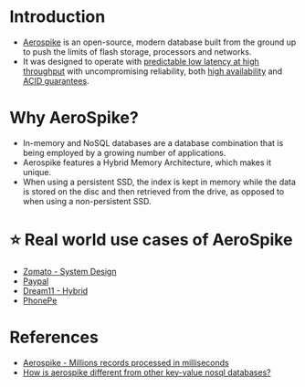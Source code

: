 # Introduction
- [Aerospike](https://aerospike.com/) is an open-source, modern database built from the ground up to push the limits of flash storage, processors and networks. 
- It was designed to operate with [predictable low latency at high throughput](../../7_Scalability/Latency.md) with uncompromising reliability, both [high availability](../../7a_HighAvailability/Readme.md) and [ACID guarantees](../1_ACID-Transactions/Readme.md).

# Why AeroSpike?
- In-memory and NoSQL databases are a database combination that is being employed by a growing number of applications. 
- Aerospike features a Hybrid Memory Architecture, which makes it unique. 
- When using a persistent SSD, the index is kept in memory while the data is stored on the disc and then retrieved from the drive, as opposed to when using a non-persistent SSD.

# :star: Real world use cases of AeroSpike
- [Zomato - System Design](../../0_UseCaseDesigns/FoodOrderingZomatoSwiggy/Readme.md)
- [Paypal](https://github.com/Anshul619/Real-World-Tech-Stacks/tree/main/PayPal.md)
- [Dream11 - Hybrid](https://aerospike.com/customers/dream11/)
- [PhonePe](https://github.com/Anshul619/Real-World-Tech-Stacks/tree/main/PhonePe.md)

# References
- [Aerospike - Millions records processed in milliseconds](https://www.trustradius.com/reviews/aerospike-2022-01-08-07-24-05)
- [How is aerospike different from other key-value nosql databases?](https://stackoverflow.com/questions/24482337/how-is-aerospike-different-from-other-key-value-nosql-databases)